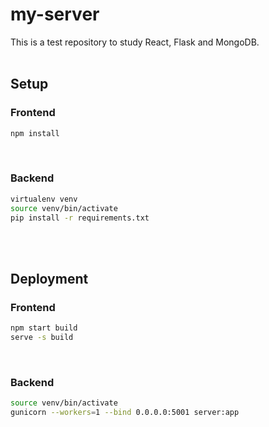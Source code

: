 # my-server

This is a test repository to study React, Flask and MongoDB.
<br><br>

## Setup
### Frontend
```bash
npm install
```

<br>

### Backend
```bash
virtualenv venv
source venv/bin/activate
pip install -r requirements.txt
```

<br><br>

## Deployment
### Frontend
```bash
npm start build
serve -s build
```

<br>

### Backend
```bash
source venv/bin/activate
gunicorn --workers=1 --bind 0.0.0.0:5001 server:app
```